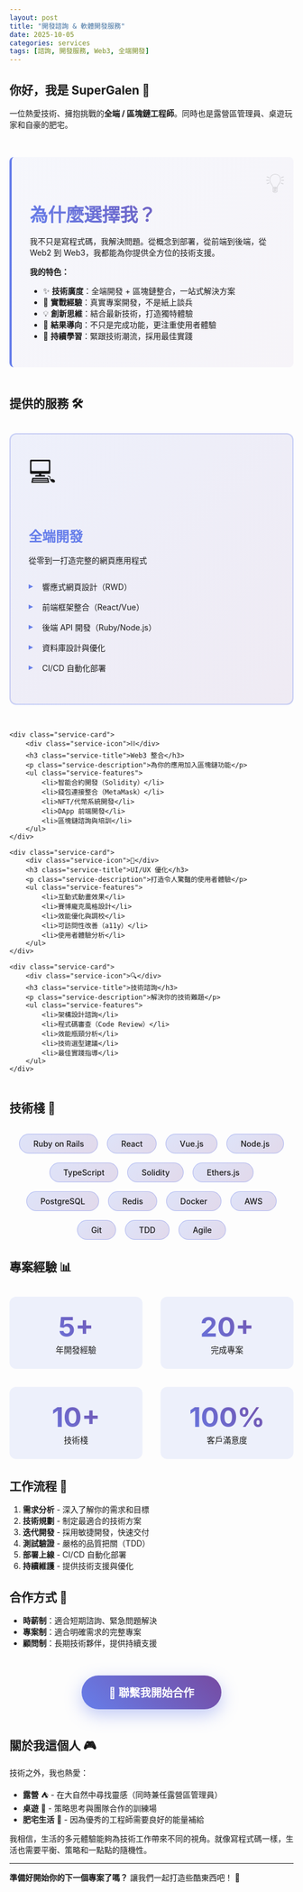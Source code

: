 ```yaml
---
layout: post
title: "開發諮詢 & 軟體開發服務"
date: 2025-10-05
categories: services
tags: [諮詢, 開發服務, Web3, 全端開發]
---
```


<style>
/* 賽博龐克風格的服務卡片 */
.service-cards {
    display: grid;
    grid-template-columns: repeat(auto-fit, minmax(300px, 1fr));
    gap: 2rem;
    margin: 2rem 0;
}

.service-card {
    background: linear-gradient(135deg, rgba(102, 126, 234, 0.1), rgba(118, 75, 162, 0.1));
    border: 2px solid rgba(102, 126, 234, 0.3);
    border-radius: 12px;
    padding: 2rem;
    position: relative;
    overflow: hidden;
    transition: all 0.3s cubic-bezier(0.4, 0, 0.2, 1);
    cursor: pointer;
}

.service-card::before {
    content: '';
    position: absolute;
    top: -2px;
    left: -2px;
    right: -2px;
    bottom: -2px;
    background: linear-gradient(45deg, #667eea, #764ba2, #667eea);
    background-size: 400% 400%;
    border-radius: 12px;
    z-index: -1;
    opacity: 0;
    transition: opacity 0.3s;
}

.service-card:hover::before {
    opacity: 1;
    animation: gradientShift 3s ease infinite;
}

.service-card:hover {
    transform: translateY(-8px) scale(1.02);
    box-shadow: 0 20px 40px rgba(102, 126, 234, 0.4);
}

@keyframes gradientShift {
    0% { background-position: 0% 50%; }
    50% { background-position: 100% 50%; }
    100% { background-position: 0% 50%; }
}

.service-icon {
    font-size: 3rem;
    margin-bottom: 1rem;
    display: inline-block;
    transition: transform 0.3s;
}

.service-card:hover .service-icon {
    transform: scale(1.2) rotate(5deg);
}

.service-title {
    font-size: 1.5rem;
    font-weight: bold;
    color: #667eea;
    margin-bottom: 1rem;
}

.service-description {
    color: var(--text-color-muted);
    line-height: 1.6;
    margin-bottom: 1rem;
}

.service-features {
    list-style: none;
    padding: 0;
}

.service-features li {
    padding: 0.5rem 0;
    padding-left: 1.5rem;
    position: relative;
}

.service-features li::before {
    content: '▸';
    position: absolute;
    left: 0;
    color: #667eea;
    font-weight: bold;
}

/* 技術棧展示 */
.tech-stack {
    display: flex;
    flex-wrap: wrap;
    gap: 1rem;
    margin: 2rem 0;
    justify-content: center;
}

.tech-badge {
    background: linear-gradient(135deg, rgba(102, 126, 234, 0.2), rgba(118, 75, 162, 0.2));
    border: 1px solid rgba(102, 126, 234, 0.4);
    border-radius: 20px;
    padding: 0.5rem 1.5rem;
    font-weight: 500;
    transition: all 0.3s;
    cursor: pointer;
    position: relative;
    overflow: hidden;
}

.tech-badge::before {
    content: '';
    position: absolute;
    top: 50%;
    left: 50%;
    width: 0;
    height: 0;
    background: rgba(255, 255, 255, 0.3);
    border-radius: 50%;
    transform: translate(-50%, -50%);
    transition: width 0.6s, height 0.6s;
}

.tech-badge:hover::before {
    width: 300px;
    height: 300px;
}

.tech-badge:hover {
    transform: translateY(-3px);
    box-shadow: 0 10px 20px rgba(102, 126, 234, 0.3);
    border-color: #667eea;
}

/* 關於我的區塊 */
.about-section {
    background: linear-gradient(135deg, rgba(102, 126, 234, 0.05), rgba(118, 75, 162, 0.05));
    border-left: 4px solid #667eea;
    padding: 2rem;
    margin: 3rem 0;
    border-radius: 8px;
    position: relative;
}

.about-section::before {
    content: '💡';
    position: absolute;
    top: 1rem;
    right: 1rem;
    font-size: 3rem;
    opacity: 0.2;
}

.about-title {
    font-size: 2rem;
    font-weight: bold;
    margin-bottom: 1rem;
    background: linear-gradient(45deg, #667eea, #764ba2);
    -webkit-background-clip: text;
    background-clip: text;
    -webkit-text-fill-color: transparent;
}

/* CTA 按鈕 */
.cta-container {
    text-align: center;
    margin: 3rem 0;
}

.cta-button {
    display: inline-block;
    background: linear-gradient(45deg, #667eea, #764ba2);
    color: white;
    padding: 1rem 3rem;
    border-radius: 50px;
    font-size: 1.2rem;
    font-weight: bold;
    text-decoration: none;
    transition: all 0.3s;
    box-shadow: 0 10px 30px rgba(102, 126, 234, 0.4);
    position: relative;
    overflow: hidden;
}

.cta-button::before {
    content: '';
    position: absolute;
    top: 50%;
    left: 50%;
    width: 0;
    height: 0;
    background: rgba(255, 255, 255, 0.3);
    border-radius: 50%;
    transform: translate(-50%, -50%);
    transition: width 0.6s, height 0.6s;
}

.cta-button:hover::before {
    width: 400px;
    height: 400px;
}

.cta-button:hover {
    transform: translateY(-5px);
    box-shadow: 0 15px 40px rgba(102, 126, 234, 0.6);
}

.cta-button:active {
    transform: translateY(-2px);
}

/* 統計數據 */
.stats-grid {
    display: grid;
    grid-template-columns: repeat(auto-fit, minmax(150px, 1fr));
    gap: 2rem;
    margin: 2rem 0;
}

.stat-item {
    text-align: center;
    padding: 1.5rem;
    background: rgba(102, 126, 234, 0.1);
    border-radius: 12px;
    transition: transform 0.3s;
}

.stat-item:hover {
    transform: scale(1.05);
}

.stat-number {
    font-size: 3rem;
    font-weight: bold;
    background: linear-gradient(45deg, #667eea, #764ba2);
    -webkit-background-clip: text;
    background-clip: text;
    -webkit-text-fill-color: transparent;
    display: block;
}

.stat-label {
    color: var(--text-color-muted);
    margin-top: 0.5rem;
    font-size: 0.9rem;
}

/* 互動式技能雷達圖 */
.skills-radar {
    margin: 3rem 0;
    text-align: center;
}

.skills-radar canvas {
    max-width: 500px;
    margin: 0 auto;
}
</style>

## 你好，我是 SuperGalen 👋

一位熱愛技術、擁抱挑戰的**全端 / 區塊鏈工程師**。同時也是露營區管理員、桌遊玩家和自豪的肥宅。

<div class="about-section">
<h3 class="about-title">為什麼選擇我？</h3>

我不只是寫程式碼，我解決問題。從概念到部署，從前端到後端，從 Web2 到 Web3，我都能為你提供全方位的技術支援。

**我的特色：**
- ✨ **技術廣度**：全端開發 + 區塊鏈整合，一站式解決方案
- 🚀 **實戰經驗**：真實專案開發，不是紙上談兵
- 💡 **創新思維**：結合最新技術，打造獨特體驗
- 🎯 **結果導向**：不只是完成功能，更注重使用者體驗
- 🔧 **持續學習**：緊跟技術潮流，採用最佳實踐
</div>

## 提供的服務 🛠️

<div class="service-cards">
    <div class="service-card">
        <div class="service-icon">💻</div>
        <h3 class="service-title">全端開發</h3>
        <p class="service-description">從零到一打造完整的網頁應用程式</p>
        <ul class="service-features">
            <li>響應式網頁設計（RWD）</li>
            <li>前端框架整合（React/Vue）</li>
            <li>後端 API 開發（Ruby/Node.js）</li>
            <li>資料庫設計與優化</li>
            <li>CI/CD 自動化部署</li>
        </ul>
    </div>

    <div class="service-card">
        <div class="service-icon">⛓️</div>
        <h3 class="service-title">Web3 整合</h3>
        <p class="service-description">為你的應用加入區塊鏈功能</p>
        <ul class="service-features">
            <li>智能合約開發（Solidity）</li>
            <li>錢包連接整合（MetaMask）</li>
            <li>NFT/代幣系統開發</li>
            <li>DApp 前端開發</li>
            <li>區塊鏈諮詢與培訓</li>
        </ul>
    </div>

    <div class="service-card">
        <div class="service-icon">🎨</div>
        <h3 class="service-title">UI/UX 優化</h3>
        <p class="service-description">打造令人驚豔的使用者體驗</p>
        <ul class="service-features">
            <li>互動式動畫效果</li>
            <li>賽博龐克風格設計</li>
            <li>效能優化與調校</li>
            <li>可訪問性改善（a11y）</li>
            <li>使用者體驗分析</li>
        </ul>
    </div>

    <div class="service-card">
        <div class="service-icon">🔍</div>
        <h3 class="service-title">技術諮詢</h3>
        <p class="service-description">解決你的技術難題</p>
        <ul class="service-features">
            <li>架構設計諮詢</li>
            <li>程式碼審查（Code Review）</li>
            <li>效能瓶頸分析</li>
            <li>技術選型建議</li>
            <li>最佳實踐指導</li>
        </ul>
    </div>
</div>

## 技術棧 🔧

<div class="tech-stack">
    <div class="tech-badge">Ruby on Rails</div>
    <div class="tech-badge">React</div>
    <div class="tech-badge">Vue.js</div>
    <div class="tech-badge">Node.js</div>
    <div class="tech-badge">TypeScript</div>
    <div class="tech-badge">Solidity</div>
    <div class="tech-badge">Ethers.js</div>
    <div class="tech-badge">PostgreSQL</div>
    <div class="tech-badge">Redis</div>
    <div class="tech-badge">Docker</div>
    <div class="tech-badge">AWS</div>
    <div class="tech-badge">Git</div>
    <div class="tech-badge">TDD</div>
    <div class="tech-badge">Agile</div>
</div>

## 專案經驗 📊

<div class="stats-grid">
    <div class="stat-item">
        <span class="stat-number">5+</span>
        <span class="stat-label">年開發經驗</span>
    </div>
    <div class="stat-item">
        <span class="stat-number">20+</span>
        <span class="stat-label">完成專案</span>
    </div>
    <div class="stat-item">
        <span class="stat-number">10+</span>
        <span class="stat-label">技術棧</span>
    </div>
    <div class="stat-item">
        <span class="stat-number">100%</span>
        <span class="stat-label">客戶滿意度</span>
    </div>
</div>

## 工作流程 🔄

1. **需求分析** - 深入了解你的需求和目標
2. **技術規劃** - 制定最適合的技術方案
3. **迭代開發** - 採用敏捷開發，快速交付
4. **測試驗證** - 嚴格的品質把關（TDD）
5. **部署上線** - CI/CD 自動化部署
6. **持續維護** - 提供技術支援與優化

## 合作方式 🤝

- **時薪制**：適合短期諮詢、緊急問題解決
- **專案制**：適合明確需求的完整專案
- **顧問制**：長期技術夥伴，提供持續支援

<div class="cta-container">
    <a href="mailto:lawa0921@gmail.com" class="cta-button">
        <span style="position: relative; z-index: 1;">📧 聯繫我開始合作</span>
    </a>
</div>

## 關於我這個人 🎮

技術之外，我也熱愛：

- **露營** ⛺ - 在大自然中尋找靈感（同時兼任露營區管理員）
- **桌遊** 🎲 - 策略思考與團隊合作的訓練場
- **肥宅生活** 🍕 - 因為優秀的工程師需要良好的能量補給

我相信，生活的多元體驗能夠為技術工作帶來不同的視角。就像寫程式碼一樣，生活也需要平衡、策略和一點點的隨機性。

---

**準備好開始你的下一個專案了嗎？** 讓我們一起打造些酷東西吧！ 🚀

<script>
// 添加粒子效果
document.addEventListener('DOMContentLoaded', function() {
    // 為服務卡片添加鼠標移動視差效果
    const serviceCards = document.querySelectorAll('.service-card');

    serviceCards.forEach(card => {
        card.addEventListener('mousemove', function(e) {
            const rect = card.getBoundingClientRect();
            const x = e.clientX - rect.left;
            const y = e.clientY - rect.top;

            const centerX = rect.width / 2;
            const centerY = rect.height / 2;

            const rotateX = (y - centerY) / 20;
            const rotateY = (centerX - x) / 20;

            card.style.transform = `perspective(1000px) rotateX(${rotateX}deg) rotateY(${rotateY}deg) translateY(-8px) scale(1.02)`;
        });

        card.addEventListener('mouseleave', function() {
            card.style.transform = '';
        });
    });

    // 數字動畫
    const statNumbers = document.querySelectorAll('.stat-number');
    const observerOptions = {
        threshold: 0.5
    };

    const observer = new IntersectionObserver((entries) => {
        entries.forEach(entry => {
            if (entry.isIntersecting) {
                const target = entry.target;
                const text = target.textContent;
                const number = parseInt(text);

                if (!isNaN(number)) {
                    animateNumber(target, 0, number, 2000);
                }
                observer.unobserve(target);
            }
        });
    }, observerOptions);

    statNumbers.forEach(stat => observer.observe(stat));

    function animateNumber(element, start, end, duration) {
        const startTime = performance.now();
        const originalText = element.textContent;
        const suffix = originalText.replace(/[\d,]/g, '');

        function update(currentTime) {
            const elapsed = currentTime - startTime;
            const progress = Math.min(elapsed / duration, 1);

            const current = Math.floor(start + (end - start) * easeOutQuart(progress));
            element.textContent = current + suffix;

            if (progress < 1) {
                requestAnimationFrame(update);
            }
        }

        requestAnimationFrame(update);
    }

    function easeOutQuart(x) {
        return 1 - Math.pow(1 - x, 4);
    }

    // 技術標籤點擊彩蛋
    const techBadges = document.querySelectorAll('.tech-badge');
    techBadges.forEach(badge => {
        badge.addEventListener('click', function() {
            // 創建飛出的粒子效果
            for (let i = 0; i < 6; i++) {
                createParticle(badge);
            }
        });
    });

    function createParticle(element) {
        const particle = document.createElement('div');
        const rect = element.getBoundingClientRect();

        particle.style.cssText = `
            position: fixed;
            left: ${rect.left + rect.width / 2}px;
            top: ${rect.top + rect.height / 2}px;
            width: 8px;
            height: 8px;
            background: linear-gradient(45deg, #667eea, #764ba2);
            border-radius: 50%;
            pointer-events: none;
            z-index: 9999;
        `;

        document.body.appendChild(particle);

        const angle = Math.random() * Math.PI * 2;
        const velocity = 2 + Math.random() * 3;
        const vx = Math.cos(angle) * velocity;
        const vy = Math.sin(angle) * velocity;

        let x = 0, y = 0, opacity = 1;

        function animate() {
            x += vx;
            y += vy;
            opacity -= 0.02;

            particle.style.transform = `translate(${x}px, ${y}px)`;
            particle.style.opacity = opacity;

            if (opacity > 0) {
                requestAnimationFrame(animate);
            } else {
                particle.remove();
            }
        }

        requestAnimationFrame(animate);
    }
});
</script>
